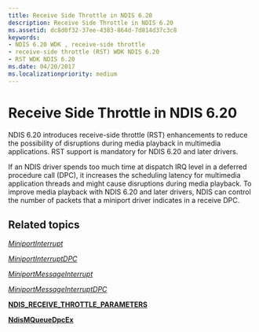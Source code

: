 ```yaml
---
title: Receive Side Throttle in NDIS 6.20
description: Receive Side Throttle in NDIS 6.20
ms.assetid: dc8d0f32-37ee-4383-864d-7d814d37c3c8
keywords:
- NDIS 6.20 WDK , receive-side throttle
- receive-side throttle (RST) WDK NDIS 6.20
- RST WDK NDIS 6.20
ms.date: 04/20/2017
ms.localizationpriority: medium
---
```


# Receive Side Throttle in NDIS 6.20





NDIS 6.20 introduces receive-side throttle (RST) enhancements to reduce the possibility of disruptions during media playback in multimedia applications. RST support is mandatory for NDIS 6.20 and later drivers.

If an NDIS driver spends too much time at dispatch IRQ level in a deferred procedure call (DPC), it increases the scheduling latency for multimedia application threads and might cause disruptions during media playback. To improve media playback with NDIS 6.20 and later drivers, NDIS can control the number of packets that a miniport driver indicates in a receive DPC.

## Related topics


[*MiniportInterrupt*](https://docs.microsoft.com/windows-hardware/drivers/ddi/ndis/nc-ndis-miniport_isr)

[*MiniportInterruptDPC*](https://docs.microsoft.com/windows-hardware/drivers/ddi/ndis/nc-ndis-miniport_interrupt_dpc)

[*MiniportMessageInterrupt*](https://docs.microsoft.com/windows-hardware/drivers/ddi/ndis/nc-ndis-miniport_message_interrupt)

[*MiniportMessageInterruptDPC*](https://docs.microsoft.com/windows-hardware/drivers/ddi/ndis/nc-ndis-miniport_message_interrupt_dpc)

[**NDIS\_RECEIVE\_THROTTLE\_PARAMETERS**](https://docs.microsoft.com/windows-hardware/drivers/ddi/ndis/ns-ndis-_ndis_receive_throttle_parameters)

[**NdisMQueueDpcEx**](https://docs.microsoft.com/windows-hardware/drivers/ddi/ndis/nf-ndis-ndismqueuedpcex)

 

 






